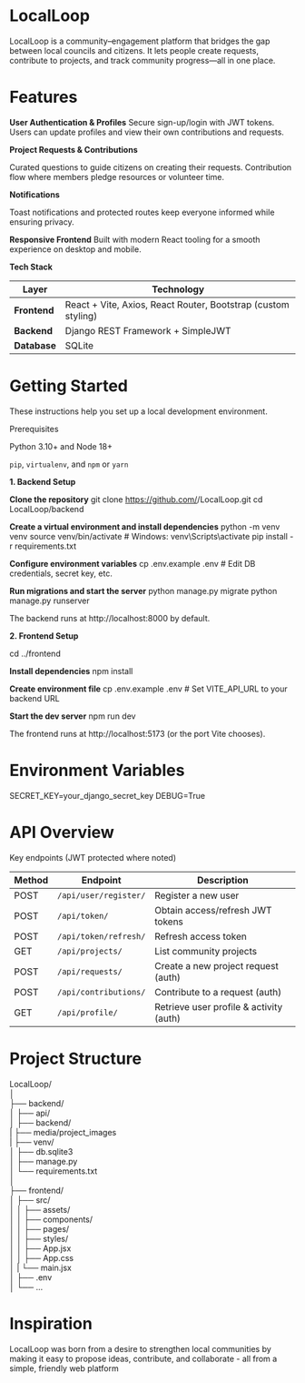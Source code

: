 # LocalLoop

LocalLoop is a community–engagement platform that bridges the gap between local councils and citizens.
It lets people create requests, contribute to projects, and track community progress—all in one place.

# Features

**User Authentication & Profiles**
Secure sign-up/login with JWT tokens. Users can update profiles and view their own contributions and requests.

**Project Requests & Contributions**

Curated questions to guide citizens on creating their requests.
Contribution flow where members pledge resources or volunteer time.

**Notifications**

Toast notifications and protected routes keep everyone informed while ensuring privacy.

**Responsive Frontend**
Built with modern React tooling for a smooth experience on desktop and mobile.

**Tech Stack**

| Layer          | Technology                                                    |
| -------------- | ------------------------------------------------------------- |
| **Frontend**   | React + Vite, Axios, React Router, Bootstrap (custom styling) |
| **Backend**    | Django REST Framework + SimpleJWT                             |
| **Database**   | SQLite                                                        |


# Getting Started

These instructions help you set up a local development environment.

Prerequisites

Python 3.10+ and Node 18+

`pip`, `virtualenv`, and `npm` or `yarn`

**1. Backend Setup**

**Clone the repository**
git clone https://github.com/<your-username>/LocalLoop.git
cd LocalLoop/backend

**Create a virtual environment and install dependencies**
python -m venv venv
source venv/bin/activate   # Windows: venv\Scripts\activate
pip install -r requirements.txt

**Configure environment variables**
cp .env.example .env   # Edit DB credentials, secret key, etc.

**Run migrations and start the server**
python manage.py migrate
python manage.py runserver

The backend runs at http://localhost:8000 by default.

**2. Frontend Setup**

cd ../frontend

**Install dependencies**
npm install

**Create environment file**
cp .env.example .env    # Set VITE_API_URL to your backend URL

**Start the dev server**
npm run dev

The frontend runs at http://localhost:5173 (or the port Vite chooses).

# Environment Variables

SECRET_KEY=your_django_secret_key
DEBUG=True

# API Overview
Key endpoints (JWT protected where noted)

| Method | Endpoint              | Description                             |
| ------ | --------------------- | --------------------------------------- |
| POST   | `/api/user/register/` | Register a new user                     |
| POST   | `/api/token/`         | Obtain access/refresh JWT tokens        |
| POST   | `/api/token/refresh/` | Refresh access token                    |
| GET    | `/api/projects/`      | List community projects                 |
| POST   | `/api/requests/`      | Create a new project request (auth)     |
| POST   | `/api/contributions/` | Contribute to a request (auth)          |
| GET    | `/api/profile/`       | Retrieve user profile & activity (auth) |


# Project Structure

LocalLoop/                                                                                             
│                                                                                             
├── backend/                                                                                             
│   ├── api/                                                                                             
│   ├── backend/                                                                                             
|   ├── media/project_images                                                                                             
|   ├── venv/                                                                                             
│   ├── db.sqlite3                                                                                             
│   ├── manage.py                                                                                             
│   └── requirements.txt                                                                                             
│                                                                                             
├── frontend/                                                                                             
│   ├── src/                                                                                             
│   │   ├── assets/                                                                                             
│   │   ├── components/                                                                                             
│   │   ├── pages/                                                                                             
│   │   ├── styles/                                                                                             
│   │   ├── App.jsx                                                                                             
│   │   ├── App.css                                                                                             
│   |   └── main.jsx                                                                                             
│   ├── .env                                                                                             
│   └── ...                                                                                             


# Inspiration

LocalLoop was born from a desire to strengthen local communities by making it easy to propose ideas, contribute, and collaborate - all from a simple, friendly web platform
